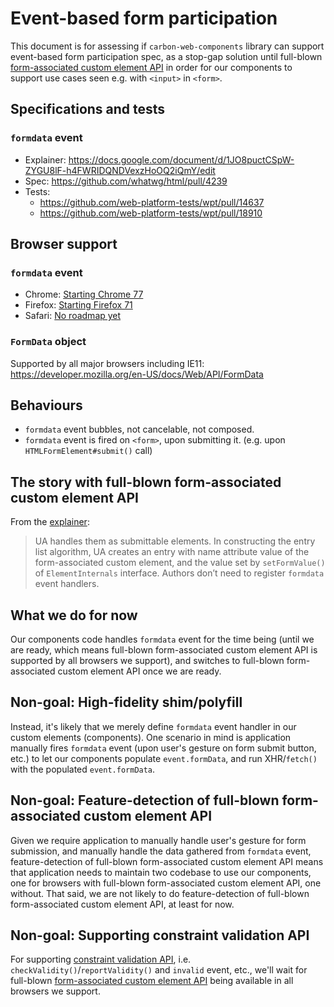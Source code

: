 # Event-based form participation

This document is for assessing if `carbon-web-components` library can support event-based form participation spec, as a stop-gap solution until full-blown [form-associated custom element API](https://github.com/whatwg/html/pull/4383) in order for our components to support use cases seen e.g. with `<input>` in `<form>`.

## Specifications and tests

### `formdata` event

- Explainer: https://docs.google.com/document/d/1JO8puctCSpW-ZYGU8lF-h4FWRIDQNDVexzHoOQ2iQmY/edit
- Spec: https://github.com/whatwg/html/pull/4239
- Tests:
  - https://github.com/web-platform-tests/wpt/pull/14637
  - https://github.com/web-platform-tests/wpt/pull/18910

## Browser support

### `formdata` event

- Chrome: [Starting Chrome 77](https://bugs.chromium.org/p/chromium/issues/detail?id=825684)
- Firefox: [Starting Firefox 71](https://bugzilla.mozilla.org/show_bug.cgi?id=1518442)
- Safari: [No roadmap yet](https://bugs.webkit.org/show_bug.cgi?id=193231)

### `FormData` object

Supported by all major browsers including IE11: https://developer.mozilla.org/en-US/docs/Web/API/FormData

## Behaviours

- `formdata` event bubbles, not cancelable, not composed.
- `formdata` event is fired on `<form>`, upon submitting it. (e.g. upon `HTMLFormElement#submit()` call)

## The story with full-blown form-associated custom element API

From the [explainer](https://docs.google.com/document/d/1JO8puctCSpW-ZYGU8lF-h4FWRIDQNDVexzHoOQ2iQmY/edit#heading=h.m351ojpczvcd):

> UA handles them as submittable elements. In constructing the entry list algorithm, UA creates an entry with name attribute value of the form-associated custom element, and the value set by `setFormValue()` of `ElementInternals` interface. Authors don’t need to register `formdata` event handlers.

## What we do for now

Our components code handles `formdata` event for the time being (until we are ready, which means full-blown form-associated custom element API is supported by all browsers we support), and switches to full-blown form-associated custom element API once we are ready.

## Non-goal: High-fidelity shim/polyfill

Instead, it's likely that we merely define `formdata` event handler in our custom elements (components). One scenario in mind is application manually fires `formdata` event (upon user's gesture on form submit button, etc.) to let our components populate `event.formData`, and run XHR/`fetch()` with the populated `event.formData`.

## Non-goal: Feature-detection of full-blown form-associated custom element API

Given we require application to manually handle user's gesture for form submission, and manually handle the data gathered from `formdata` event, feature-detection of full-blown form-associated custom element API means that application needs to maintain two codebase to use our components, one for browsers with full-blown form-associated custom element API, one without. That said, we are not likely to do feature-detection of full-blown form-associated custom element API, at least for now.

## Non-goal: Supporting constraint validation API

For supporting [constraint validation API](https://html.spec.whatwg.org/multipage/form-control-infrastructure.html#the-constraint-validation-api), i.e. `checkValidity()`/`reportValidity()` and `invalid` event, etc., we'll wait for full-blown [form-associated custom element API](https://github.com/whatwg/html/pull/4383) being available in all browsers we support.
